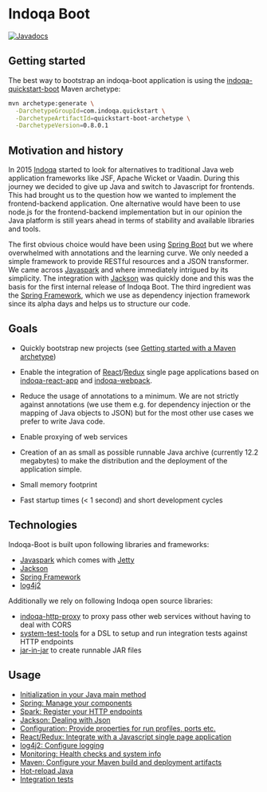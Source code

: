 # Indoqa Boot
[![Javadocs](https://www.javadoc.io/badge/com.indoqa/indoqa-boot.svg)](https://www.javadoc.io/doc/com.indoqa/indoqa-boot)

## Getting started

The best way to bootstrap an indoqa-boot application is using the [indoqa-quickstart-boot](https://github.com/Indoqa/indoqa-quickstart/tree/master/indoqa-quickstart-boot) Maven archetype:

```bash
mvn archetype:generate \
  -DarchetypeGroupId=com.indoqa.quickstart \
  -DarchetypeArtifactId=quickstart-boot-archetype \
  -DarchetypeVersion=0.8.0.1
```

## Motivation and history

In 2015 [Indoqa](https://www.indoqa.com) started to look for alternatives to traditional Java web application frameworks like JSF, Apache Wicket or Vaadin. During this journey we decided to give up Java and switch to Javascript for frontends. This had brought us to the question how we wanted to implement the frontend-backend application. One alternative would have been to use node.js for the frontend-backend implementation but in our opinion the Java platform is still years ahead in terms of stability and available libraries and tools.

The first obvious choice would have been using [Spring Boot](https://projects.spring.io/spring-boot/) but we where overwhelmed with annotations and the learning curve. We only needed a simple framework to provide RESTful resources and a JSON transformer. We came across [Javaspark](http://sparkjava.com/) and where immediately intrigued by its simplicity. The integration with [Jackson](https://github.com/FasterXML/jackson) was quickly done and this was the basis for the first internal release of Indoqa Boot. The third ingredient was the [Spring Framework](https://projects.spring.io/spring-framework/), which we use as dependency injection framework since its alpha days and helps us to structure our code.

## Goals

 * Quickly bootstrap new projects (see [Getting started with a Maven archetype](./docs/getting-started-with-a-maven-archetype.md))

 * Enable the integration of [React](https://facebook.github.io/react/)/[Redux](http://redux.js.org/) single page applications based on [indoqa-react-app](https://github.com/Indoqa/indoqa-react-app) and [indoqa-webpack](https://github.com/Indoqa/indoqa-webpack).

 * Reduce the usage of annotations to a minimum. We are not strictly against annotations (we use them e.g. for dependency injection or the mapping of Java objects to JSON) but for the most other use cases we prefer to write Java code.

 * Enable proxying of web services

 * Creation of an as small as possible runnable Java archive (currently 12.2 megabytes) to make the distribution and the deployment of the application simple.

 * Small memory footprint

 * Fast startup times (< 1 second) and short development cycles

## Technologies

Indoqa-Boot is built upon following libraries and frameworks:

 * [Javaspark](http://sparkjava.com/) which comes with [Jetty](http://www.eclipse.org/jetty/)
 * [Jackson](https://github.com/FasterXML/jackson)
 * [Spring Framework](https://projects.spring.io/spring-framework/)
 * [log4j2](https://logging.apache.org/log4j/2.x/)

 Additionally we rely on following Indoqa open source libraries:

 * [indoqa-http-proxy](https://github.com/Indoqa/http-proxy) to proxy pass other web services without having to deal with CORS
 * [system-test-tools](https://github.com/Indoqa/system-test-tools) for a DSL to setup and run integration tests against HTTP endpoints
 * [jar-in-jar](https://github.com/Indoqa/jar-in-jar) to create runnable JAR files

## Usage

 * [Initialization in your Java main method]()
 * [Spring: Manage your components](./docs/spring-manage-your-components.md)
 * [Spark: Register your HTTP endpoints]()
 * [Jackson: Dealing with Json]()
 * [Configuration: Provide properties for run profiles, ports etc.]()
 * [React/Redux: Integrate with a Javascript single page application]()
 * [log4j2: Configure logging]()
 * [Monitoring: Health checks and system info]()
 * [Maven: Configure your Maven build and deployment artifacts]()
 * [Hot-reload Java]()
 * [Integration tests]()

